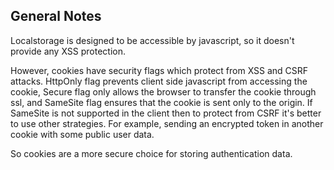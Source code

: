 ## General Notes

Localstorage is designed to be accessible by javascript, so it doesn't provide any XSS protection. 

However, cookies have security flags which protect from XSS and CSRF attacks. HttpOnly flag prevents client side javascript from accessing the cookie, Secure flag only allows the browser to transfer the cookie through ssl, and SameSite flag ensures that the cookie is sent only to the origin. If SameSite is not supported in the client then to protect from CSRF it's better to use other strategies. For example, sending an encrypted token in another cookie with some public user data.

So cookies are a more secure choice for storing authentication data.
